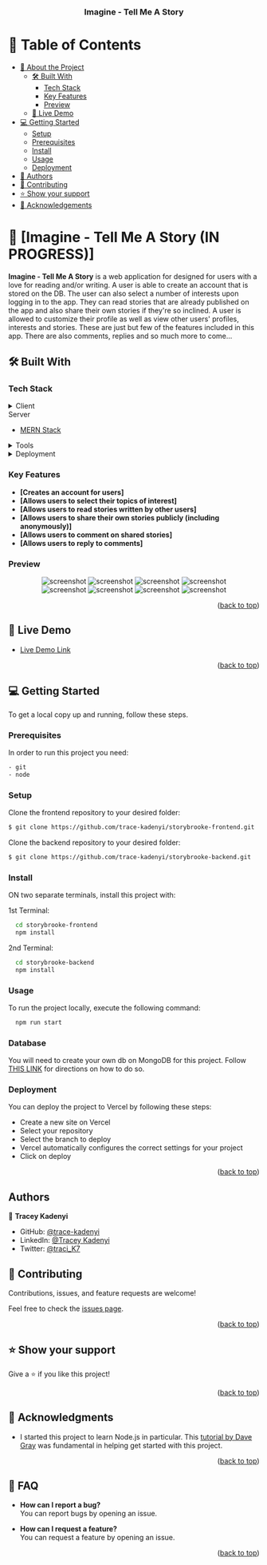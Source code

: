 <a name="readme-top"></a>

<div align="center">

  <h3><b>Imagine - Tell Me A Story</b></h3>

</div>

<!-- TABLE OF CONTENTS -->

# 📗 Table of Contents

- [📖 About the Project](#about-project)
  - [🛠 Built With](#built-with)
    - [Tech Stack](#tech-stack)
    - [Key Features](#key-features)
    - [Preview](#preview)
  - [🚀 Live Demo](#live-demo)
- [💻 Getting Started](#getting-started)
  - [Setup](#setup)
  - [Prerequisites](#prerequisites)
  - [Install](#install)
  - [Usage](#usage)
  - [Deployment](#deployment)
- [👥 Authors](#authors)
- [🤝 Contributing](#contributing)
- [⭐️ Show your support](#support)
- [🙏 Acknowledgements](#acknowledgements)

<!-- PROJECT DESCRIPTION -->

# 📖 [Imagine - Tell Me A Story (IN PROGRESS)] <a name="about-project"></a>

**Imagine - Tell Me A Story** is a web application for designed for users with a love for reading and/or writing. A user is able to create an account that is stored on the DB. The user can also select a number of interests upon logging in to the app. They can read stories that are already published on the app and also share their own stories if they're so inclined. A user is allowed to customize their profile as well as view other users' profiles, interests and stories. These are just but few of the features included in this app. There are also comments, replies and so much more to come...

## 🛠 Built With <a name="built-with"></a>

### Tech Stack <a name="tech-stack"></a>

<details>
  <summary>Client</summary>
  <ul>
    <li><a href="https://reactjs.org/">React.js</a></li>
  </ul>
</details>

 <summary>Server</summary>
  <ul>
    <li><a href="https://www.mongodb.com/mern-stack#:~:text=MERN%20stands%20for%20MongoDB%2C%20Express,a%20client%2Dside%20JavaScript%20framework">MERN Stack</a></li>
  </ul>
</details>

<details>
  <summary>Tools</summary>
  <ul>
    <li><a href="https://restfulapi.net/">REST API</a></li>
  </ul>
</details>

<details>
<summary>Deployment</summary>
  <ul>
    <li><a href="https://www.vercel.com/">Vercel</a></li>
  </ul>
</details>

<!-- Features -->

### Key Features <a name="key-features"></a>

- **[Creates an account for users]**
- **[Allows users to select their topics of interest]**
- **[Allows users to read stories written by other users]**
- **[Allows users to share their own stories publicly (including anonymously)]**
- **[Allows users to comment on shared stories]**
- **[Allows users to reply to comments]**

<!-- Preview -->

### Preview <a name="preview"></a>

<div align="center">
  <img src="/src/Assets/Images/readme/PLogin_page.png" alt="screenshot"/>
  <img src="/src/Assets/Images/readme/pHOME_PAGE.png" alt="screenshot"/>
  <img src="/src/Assets/Images/readme/Pprofile_page.png" alt="screenshot"/>
  <img src="/src/Assets/Images/readme/pEXPLORE_PAGE.png" alt="screenshot"/>
</div>

<div align="center">
  <img src="/src/Assets/Images/readme/Dlogin page.png" alt="screenshot"/>
  <img src="/src/Assets/Images/readme/DHome page.png" alt="screenshot"/>
  <img src="/src/Assets/Images/readme/Dprofile page.png" alt="screenshot"/>
  <img src="/src/Assets/Images/readme/Dexplore page.png" alt="screenshot"/>
</div>

<p align="right">(<a href="#readme-top">back to top</a>)</p>

<!-- LIVE DEMO -->

## 🚀 Live Demo <a name="live-demo"></a>

- [Live Demo Link](https://imagine-tellmeastory.vercel.app/)

<p align="right">(<a href="#readme-top">back to top</a>)</p>

<!-- GETTING STARTED -->

## 💻 Getting Started <a name="getting-started"></a>

To get a local copy up and running, follow these steps.

### Prerequisites

In order to run this project you need:

```sh
- git
- node
```

### Setup

Clone the frontend repository to your desired folder:

```bash
$ git clone https://github.com/trace-kadenyi/storybrooke-frontend.git
```

Clone the backend repository to your desired folder:

```bash
$ git clone https://github.com/trace-kadenyi/storybrooke-backend.git
```

### Install

ON two separate terminals, install this project with:

1st Terminal:

```bash
  cd storybrooke-frontend
  npm install
```

2nd Terminal:

```bash
  cd storybrooke-backend
  npm install
```

### Usage

To run the project locally, execute the following command:

```sh
  npm run start
```

### Database

You will need to create your own db on MongoDB for this project. Follow <a href="https://mongodb.com/basics/create-database" target="_blank">THIS LINK</a> for directions on how to do so.

### Deployment

You can deploy the project to Vercel by following these steps:

- Create a new site on Vercel
- Select your repository
- Select the branch to deploy
- Vercel automatically configures the correct settings for your project
- Click on deploy

<p align="right">(<a href="#readme-top">back to top</a>)</p>

<!-- AUTHORS -->

## Authors <a name="authors"></a>

👤 **Tracey Kadenyi**

- GitHub: [@trace-kadenyi](https://github.com/trace-kadenyi)
- LinkedIn: [@Tracey Kadenyi](https://www.linkedin.com/in/Tracey-Kadenyi/)
- Twitter: [@traci_K7](https://twitter.com/traci_k7)

<!-- CONTRIBUTING -->

## 🤝 Contributing <a name="contributing"></a>

Contributions, issues, and feature requests are welcome!

Feel free to check the [issues page](../../issues/).

<p align="right">(<a href="#readme-top">back to top</a>)</p>

<!-- SUPPORT -->

## ⭐️ Show your support <a name="support"></a>

Give a ⭐️ if you like this project!

<p align="right">(<a href="#readme-top">back to top</a>)</p>

<!-- ACKNOWLEDGEMENTS -->

## 🙏 Acknowledgments <a name="acknowledgements"></a>

- I started this project to learn Node.js in particular. This <a href="https://youtu.be/f2EqECiTBL8?si=AJd0HATC4ysggjFO" target="_blank">tutorial by Dave Gray</a> was fundamental in helping get started with this project.

<p align="right">(<a href="#readme-top">back to top</a>)</p>

<!-- FAQ (optional) -->

## 📝 FAQ <a name="faq"></a>

- **How can I report a bug?** <br />
  You can report bugs by opening an issue.

- **How can I request a feature?** <br />
  You can request a feature by opening an issue.

<p align="right">(<a href="#readme-top">back to top</a>)</p>
